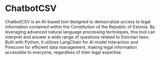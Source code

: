 # ChatbotCSV

ChatbotCSV is an AI-based tool designed to democratize access to legal information contained within the Constitution of the Republic of Estonia. By leveraging advanced natural language processing techniques, this tool can interpret and answer a wide range of questions related to Estonian laws. Built with Python, it utilizes LangChain for AI model interaction and Pinecone for efficient data management, making legal information accessible to everyone, regardless of their legal expertise.
